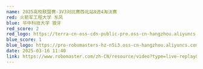 ```yaml
---
name: 2025高校联盟赛-3V3对抗赛西北站8进4淘汰赛
red: 火箭军工程大学 东风
blue: 华中科技大学 狼牙
red_score: 2
red_logo: https://terra-cn-oss-cdn-public-pro.oss-cn-hangzhou.aliyuncs.com/b2a076471c6c4b72b574a977334d3e05/4cc64673-2815-4f52-aeb1-385a7b9d90f6
blue_score: 1
blue_logo: https://pro-robomasters-hz-n5i3.oss-cn-hangzhou.aliyuncs.com/teams/1525675209294-logo_blue_800x800.png
date: 2025-03-16 11:40
link: https://www.robomaster.com/zh-CN/resource/video?type=live-replay&videoUrl=https://vod.robomaster.com/b05beb20022b71f0bba15017e1f80102/acf483d411864949b4fc9308aa60ba9b-1b31c0f0fd81e1cb1627e59c8bb25d5d-ld.mp4&zoneType=548
---
```

